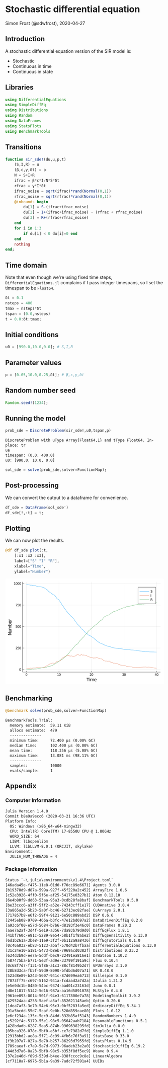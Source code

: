 # Stochastic differential equation
Simon Frost (@sdwfrost), 2020-04-27

## Introduction

A stochastic differential equation version of the SIR model is:

- Stochastic
- Continuous in time
- Continuous in state

## Libraries

````julia
using DifferentialEquations
using SimpleDiffEq
using Distributions
using Random
using DataFrames
using StatsPlots
using BenchmarkTools
````





## Transitions

````julia
function sir_sde!(du,u,p,t)
    (S,I,R) = u
    (β,c,γ,δt) = p
    N = S+I+R
    ifrac = β*c*I/N*S*δt
    rfrac = γ*I*δt
    ifrac_noise = sqrt(ifrac)*rand(Normal(0,1))
    rfrac_noise = sqrt(rfrac)*rand(Normal(0,1))
    @inbounds begin
        du[1] = S-(ifrac+ifrac_noise)
        du[2] = I+(ifrac+ifrac_noise) - (rfrac + rfrac_noise)
        du[3] = R+(rfrac+rfrac_noise)
    end
    for i in 1:3
        if du[i] < 0 du[i]=0 end
    end
    nothing
end;
````





## Time domain

Note that even though we're using fixed time steps, `DifferentialEquations.jl` complains if I pass integer timespans, so I set the timespan to be `Float64`.

````julia
δt = 0.1
nsteps = 400
tmax = nsteps*δt
tspan = (0.0,nsteps)
t = 0.0:δt:tmax;
````





## Initial conditions

````julia
u0 = [990.0,10.0,0.0]; # S,I,R
````





## Parameter values

````julia
p = [0.05,10.0,0.25,δt]; # β,c,γ,δt
````





## Random number seed

````julia
Random.seed!(1234);
````





## Running the model

````julia
prob_sde = DiscreteProblem(sir_sde!,u0,tspan,p)
````


````
DiscreteProblem with uType Array{Float64,1} and tType Float64. In-place: tr
ue
timespan: (0.0, 400.0)
u0: [990.0, 10.0, 0.0]
````



````julia
sol_sde = solve(prob_sde,solver=FunctionMap);
````





## Post-processing

We can convert the output to a dataframe for convenience.

````julia
df_sde = DataFrame(sol_sde')
df_sde[!,:t] = t;
````





## Plotting

We can now plot the results.

````julia
@df df_sde plot(:t,
    [:x1 :x2 :x3],
    label=["S" "I" "R"],
    xlabel="Time",
    ylabel="Number")
````


![](figures/sde_10_1.png)



## Benchmarking

````julia
@benchmark solve(prob_sde,solver=FunctionMap)
````


````
BenchmarkTools.Trial: 
  memory estimate:  59.11 KiB
  allocs estimate:  479
  --------------
  minimum time:     72.400 μs (0.00% GC)
  median time:      102.400 μs (0.00% GC)
  mean time:        118.356 μs (5.08% GC)
  maximum time:     13.081 ms (98.11% GC)
  --------------
  samples:          10000
  evals/sample:     1
````




## Appendix
### Computer Information
```
Julia Version 1.4.0
Commit b8e9a9ecc6 (2020-03-21 16:36 UTC)
Platform Info:
  OS: Windows (x86_64-w64-mingw32)
  CPU: Intel(R) Core(TM) i7-8550U CPU @ 1.80GHz
  WORD_SIZE: 64
  LIBM: libopenlibm
  LLVM: libLLVM-8.0.1 (ORCJIT, skylake)
Environment:
  JULIA_NUM_THREADS = 4

```

### Package Information

```
Status `~\.julia\environments\v1.4\Project.toml`
[46ada45e-f475-11e8-01d0-f70cc89e6671] Agents 3.0.0
[b19378d9-d87a-599a-927f-45f220a2c452] ArrayFire 1.0.6
[c52e3926-4ff0-5f6e-af25-54175e0327b1] Atom 0.12.10
[6e4b80f9-dd63-53aa-95a3-0cdb28fa8baf] BenchmarkTools 0.5.0
[be33ccc6-a3ff-5ff2-a52e-74243cff1e17] CUDAnative 3.0.4
[3a865a2d-5b23-5a0f-bc46-62713ec82fae] CuArrays 2.0.1
[717857b8-e6f2-59f4-9121-6e50c889abd2] DSP 0.6.6
[2445eb08-9709-466a-b3fc-47e12bd697a2] DataDrivenDiffEq 0.2.0
[a93c6f00-e57d-5684-b7b6-d8193f3e46c0] DataFrames 0.20.2
[aae7a2af-3d4f-5e19-a356-7da93b79d9d0] DiffEqFlux 1.8.1
[41bf760c-e81c-5289-8e54-58b1f1f8abe2] DiffEqSensitivity 6.13.0
[6d1b261a-3be8-11e9-3f2f-0b112a9a8436] DiffEqTutorials 0.1.0
[0c46a032-eb83-5123-abaf-570d42b7fbaa] DifferentialEquations 6.13.0
[31c24e10-a181-5473-b8eb-7969acd0382f] Distributions 0.23.2
[634d3b9d-ee7a-5ddf-bec9-22491ea816e1] DrWatson 1.10.2
[587475ba-b771-5e3f-ad9e-33799f191a9c] Flux 0.10.4
[0c68f7d7-f131-5f86-a1c3-88cf8149b2d7] GPUArrays 3.1.0
[28b8d3ca-fb5f-59d9-8090-bfdbd6d07a71] GR 0.48.0
[523d8e89-b243-5607-941c-87d699ea6713] Gillespie 0.1.0
[7073ff75-c697-5162-941a-fcdaad2a7d2a] IJulia 1.21.2
[e5e0dc1b-0480-54bc-9374-aad01c23163d] Juno 0.8.1
[d8e11817-5142-5d16-987a-aa16d5891078] MLStyle 0.4.0
[961ee093-0014-501f-94e3-6117800e7a78] ModelingToolkit 3.0.2
[429524aa-4258-5aef-a3af-852621145aeb] Optim 0.20.6
[1dea7af3-3e70-54e6-95c3-0bf5283fa5ed] OrdinaryDiffEq 5.34.1
[91a5bcdd-55d7-5caf-9e0b-520d859cae80] Plots 1.0.12
[e6cf234a-135c-5ec9-84dd-332b85af5143] RandomNumbers 1.4.0
[c5292f4c-5179-55e1-98c5-05642aab7184] ResumableFunctions 0.5.1
[428bdadb-6287-5aa5-874b-9969638295fd] SimJulia 0.8.0
[05bca326-078c-5bf0-a5bf-ce7c7982d7fd] SimpleDiffEq 1.1.0
[2913bbd2-ae8a-5f71-8c99-4fb6c76f3a91] StatsBase 0.33.0
[f3b207a7-027a-5e70-b257-86293d7955fd] StatsPlots 0.14.5
[789caeaf-c7a9-5a7d-9973-96adeb23e2a0] StochasticDiffEq 6.19.2
[44d3d7a6-8a23-5bf8-98c5-b353f8df5ec9] Weave 0.9.4
[37e2e46d-f89d-539d-b4ee-838fcccc9c8e] LinearAlgebra
[cf7118a7-6976-5b1a-9a39-7adc72f591a4] UUIDs
```
